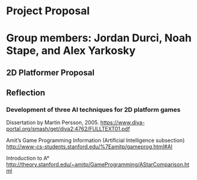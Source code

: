 # Project Proposal

# Group members: Jordan Durci, Noah Stape, and Alex Yarkosky

## 2D Platformer Proposal

## Reflection

### Development of three AI techniques for 2D platform games

Dissertation by Martin Persson, 2005.
https://www.diva-portal.org/smash/get/diva2:4762/FULLTEXT01.pdf

Amit’s Game Programming Information
(Artificial Intelligence subsection)
http://www-cs-students.stanford.edu/%7Eamitp/gameprog.html#AI

Introduction to A*
http://theory.stanford.edu/~amitp/GameProgramming/AStarComparison.html
